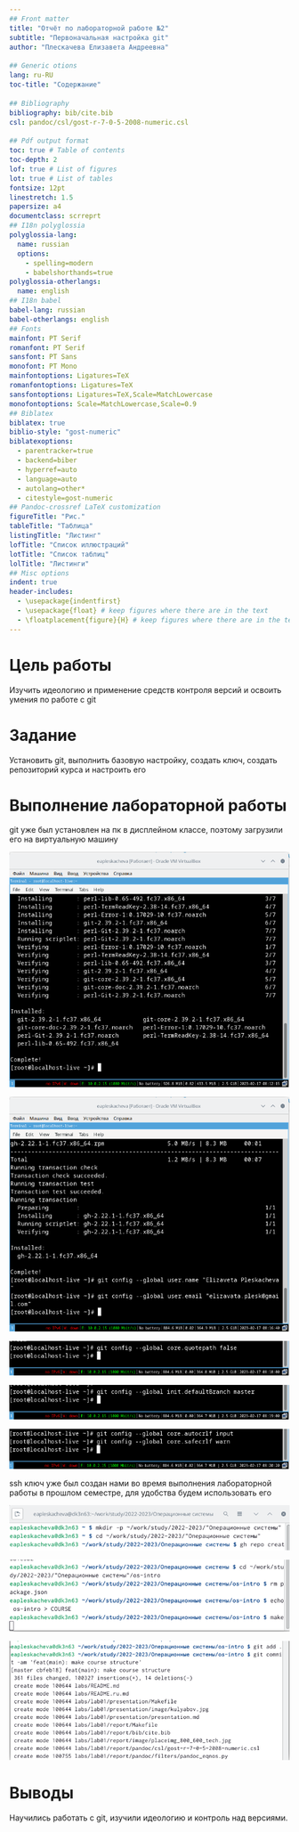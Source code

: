 ```yaml
---
## Front matter
title: "Отчёт по лабораторной работе №2"
subtitle: "Первоначальная настройка git"
author: "Плескачева Елизавета Андреевна"

## Generic otions
lang: ru-RU
toc-title: "Содержание"

## Bibliography
bibliography: bib/cite.bib
csl: pandoc/csl/gost-r-7-0-5-2008-numeric.csl

## Pdf output format
toc: true # Table of contents
toc-depth: 2
lof: true # List of figures
lot: true # List of tables
fontsize: 12pt
linestretch: 1.5
papersize: a4
documentclass: scrreprt
## I18n polyglossia
polyglossia-lang:
  name: russian
  options:
	- spelling=modern
	- babelshorthands=true
polyglossia-otherlangs:
  name: english
## I18n babel
babel-lang: russian
babel-otherlangs: english
## Fonts
mainfont: PT Serif
romanfont: PT Serif
sansfont: PT Sans
monofont: PT Mono
mainfontoptions: Ligatures=TeX
romanfontoptions: Ligatures=TeX
sansfontoptions: Ligatures=TeX,Scale=MatchLowercase
monofontoptions: Scale=MatchLowercase,Scale=0.9
## Biblatex
biblatex: true
biblio-style: "gost-numeric"
biblatexoptions:
  - parentracker=true
  - backend=biber
  - hyperref=auto
  - language=auto
  - autolang=other*
  - citestyle=gost-numeric
## Pandoc-crossref LaTeX customization
figureTitle: "Рис."
tableTitle: "Таблица"
listingTitle: "Листинг"
lofTitle: "Список иллюстраций"
lotTitle: "Список таблиц"
lolTitle: "Листинги"
## Misc options
indent: true
header-includes:
  - \usepackage{indentfirst}
  - \usepackage{float} # keep figures where there are in the text
  - \floatplacement{figure}{H} # keep figures where there are in the text
---
```


# Цель работы

Изучить идеологию и применение средств контроля версий и освоить умения по работе с git

# Задание

Установить git, выполнить базовую настройку, создать ключ, создать репозиторий курса и настроить его

# Выполнение лабораторной работы

git уже был установлен на пк в дисплейном классе, поэтому загрузили его на виртуальную машину

![загрузили git](image/1.png)

![Задали имя и почту владельца репозитория](image/3.png)

![Настроили utf-8 в выводе сообщение git](image/4.png)

![Задали имя начальной ветки](image/5.png)

![Выполнили параметры autocrlf и safecrlf](image/6.png)

ssh ключ уже был создан нами во время выполнения лабораторной работы в прошлом семестре, для удобства будем использовать его

![По образцу создали каталог курса](image/7.png)

![удалили ненужные файлы и создали необходимые каталоги](image/8.png)

![отправили файлы на сервер](image/9.png)

# Выводы

Научились работать с git, изучили идеологию и контроль над версиями.




